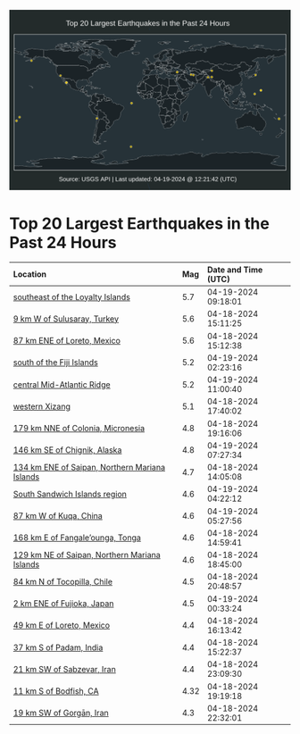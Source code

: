 ![Map](./map.png)

# Top 20 Largest Earthquakes in the Past 24 Hours

| Location | Mag | Date and Time (UTC) |
|:---|:---|:---|
| [southeast of the Loyalty Islands](https://earthquake.usgs.gov/earthquakes/eventpage/us7000md3k) | 5.7 | 04-19-2024 09:18:01 |
| [9 km W of Sulusaray, Turkey](https://earthquake.usgs.gov/earthquakes/eventpage/us7000mcxc) | 5.6 | 04-18-2024 15:11:25 |
| [87 km ENE of Loreto, Mexico](https://earthquake.usgs.gov/earthquakes/eventpage/us7000mcxe) | 5.6 | 04-18-2024 15:12:38 |
| [south of the Fiji Islands](https://earthquake.usgs.gov/earthquakes/eventpage/us7000md1y) | 5.2 | 04-19-2024 02:23:16 |
| [central Mid-Atlantic Ridge](https://earthquake.usgs.gov/earthquakes/eventpage/us7000md43) | 5.2 | 04-19-2024 11:00:40 |
| [western Xizang](https://earthquake.usgs.gov/earthquakes/eventpage/us7000mczb) | 5.1 | 04-18-2024 17:40:02 |
| [179 km NNE of Colonia, Micronesia](https://earthquake.usgs.gov/earthquakes/eventpage/us7000mczu) | 4.8 | 04-18-2024 19:16:06 |
| [146 km SE of Chignik, Alaska](https://earthquake.usgs.gov/earthquakes/eventpage/ak024521g2jy) | 4.8 | 04-19-2024 07:27:34 |
| [134 km ENE of Saipan, Northern Mariana Islands](https://earthquake.usgs.gov/earthquakes/eventpage/us7000mcx6) | 4.7 | 04-18-2024 14:05:08 |
| [South Sandwich Islands region](https://earthquake.usgs.gov/earthquakes/eventpage/us7000md2s) | 4.6 | 04-19-2024 04:22:12 |
| [87 km W of Kuqa, China](https://earthquake.usgs.gov/earthquakes/eventpage/us7000md2v) | 4.6 | 04-19-2024 05:27:56 |
| [168 km E of Fangale’ounga, Tonga](https://earthquake.usgs.gov/earthquakes/eventpage/us7000mcx7) | 4.6 | 04-18-2024 14:59:41 |
| [129 km NE of Saipan, Northern Mariana Islands](https://earthquake.usgs.gov/earthquakes/eventpage/us7000mczy) | 4.6 | 04-18-2024 18:45:00 |
| [84 km N of Tocopilla, Chile](https://earthquake.usgs.gov/earthquakes/eventpage/us7000md0f) | 4.5 | 04-18-2024 20:48:57 |
| [2 km ENE of Fujioka, Japan](https://earthquake.usgs.gov/earthquakes/eventpage/us7000md1g) | 4.5 | 04-19-2024 00:33:24 |
| [49 km E of Loreto, Mexico](https://earthquake.usgs.gov/earthquakes/eventpage/us7000mcz1) | 4.4 | 04-18-2024 16:13:42 |
| [37 km S of Padam, India](https://earthquake.usgs.gov/earthquakes/eventpage/us7000mcxf) | 4.4 | 04-18-2024 15:22:37 |
| [21 km SW of Sabzevar, Iran](https://earthquake.usgs.gov/earthquakes/eventpage/us7000md15) | 4.4 | 04-18-2024 23:09:30 |
| [11 km S of Bodfish, CA](https://earthquake.usgs.gov/earthquakes/eventpage/ci40549375) | 4.32 | 04-18-2024 19:19:18 |
| [19 km SW of Gorgān, Iran](https://earthquake.usgs.gov/earthquakes/eventpage/us7000md12) | 4.3 | 04-18-2024 22:32:01 |
